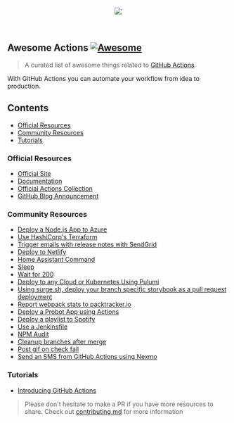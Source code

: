 <p align="center">
  <br>
    <img src="https://image.ibb.co/cZ1q5f/awesome-actions.jpg" />
  <br>
  <br>
  <br>
</p>

## Awesome Actions [![Awesome](https://cdn.rawgit.com/sindresorhus/awesome/d7305f38d29fed78fa85652e3a63e154dd8e8829/media/badge.svg)](https://github.com/sindresorhus/awesome)

> A curated list of awesome things related to [GitHub Actions](https://github.com/features/actions).

With GitHub Actions you can automate your workflow from idea to production.

## Contents

- [Official Resources](#official-resources)
- [Community Resources](#community-resources)
- [Tutorials](#tutorials)

### Official Resources

- [Official Site](https://github.com/features/actions)
- [Documentation](https://developer.github.com/actions/)
- [Official Actions Collection](https://github.com/actions)
- [GitHub Blog Announcement](https://blog.github.com/2018-10-17-action-demos/)

### Community Resources

- [Deploy a Node.js App to Azure](https://github.com/sdras/example-azure-node)
- [Use HashiCorp's Terraform](https://github.com/hashicorp/terraform-github-actions)
- [Trigger emails with release notes with SendGrid](https://github.com/bitoiu/release-notify-action)
- [Deploy to Netlify](https://github.com/netlify/actions)
- [Home Assistant Command](https://github.com/maddox/actions/tree/master/home-assistant)
- [Sleep](https://github.com/maddox/actions/tree/master/sleep)
- [Wait for 200](https://github.com/maddox/actions/tree/master/wait-for-200)
- [Deploy to any Cloud or Kubernetes Using Pulumi](https://github.com/pulumi/actions)
- [Using surge.sh, deploy your branch specific storybook as a pull request deployment](https://github.com/codeship/storybook-surge-github-action)
- [Report webpack stats to packtracker.io](https://github.com/packtracker/github-action)
- [Deploy a Probot App using Actions](https://probot.github.io/docs/deployment/#github-actions)
- [Deploy a playlist to Spotify](https://github.com/swinton/SpotHub)
- [Use a Jenkinsfile](https://github.com/jonico/jenkinsfile-runner-github-actions)
- [NPM Audit](https://github.com/JasonEtco/npm-audit-fix-action)
- [Cleanup branches after merge](https://github.com/jessfraz/branch-cleanup-action)
- [Post gif on check fail](https://github.com/jessfraz/shaking-finger-action)
- [Send an SMS from GitHub Actions using Nexmo](https://github.com/nexmo-community/nexmo-sms-action)

### Tutorials

- [Introducing GitHub Actions](https://css-tricks.com/introducing-github-actions/)

> Please don't hesitate to make a PR if you have more resources to share. Check out [contributing.md](contributing.md) for more information
